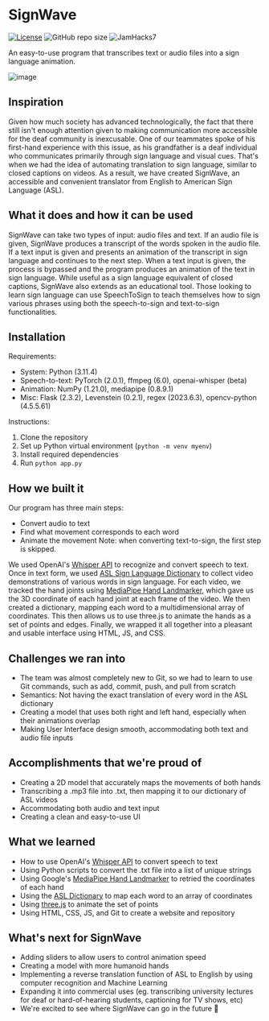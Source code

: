 # SignWave

[![License](https://img.shields.io/badge/license-MIT-green)](LICENSE.md)
![GitHub repo size](https://img.shields.io/github/repo-size/tan-ad/SignWave)
![JamHacks7](https://img.shields.io/badge/event-JAMHacks%207-blueviolet)

An easy-to-use program that transcribes text or audio files into a sign language animation.

![image](https://github.com/tan-ad/SignWave/assets/42822671/d652e45e-f72d-475f-bb8c-a04ea8631dc6)

## Inspiration

Given how much society has advanced technologically, the fact that there still isn't enough attention given to making communication more accessible for the deaf community is inexcusable. One of our teammates spoke of his first-hand experience with this issue, as his grandfather is a deaf individual who communicates primarily through sign language and visual cues.  That's when we had the idea of automating translation to sign language, similar to closed captions on videos. As a result, we have created SignWave, an accessible and convenient translator from English to American Sign Language (ASL). 

## What it does and how it can be used

SignWave can take two types of input: audio files and text. If an audio file is given, SignWave produces a transcript of the words spoken in the audio file. If a text input is given and presents an animation of the transcript in sign language and continues to the next step. When a text input is given, the process is bypassed and the program produces an animation of the text in sign language. While useful as a sign language equivalent of closed captions, SignWave also extends as an educational tool. Those looking to learn sign language can use SpeechToSign to teach themselves how to sign various phrases using both the speech-to-sign and text-to-sign functionalities. 


## Installation
Requirements: 
* System: Python (3.11.4)
* Speech-to-text: PyTorch (2.0.1), ffmpeg (6.0), openai-whisper (beta) 
* Animation: NumPy (1.21.0),  mediapipe (0.8.9.1)
* Misc: Flask (2.3.2), Levenstein (0.2.1), regex (2023.6.3), opencv-python (4.5.5.61)

Instructions:
1. Clone the repository
2. Set up Python virtual environment  (```python -m venv myenv```)
4. Install required dependencies
5. Run ```python app.py``` 

## How we built it

Our program has three main steps: 
* Convert audio to text
* Find what movement corresponds to each word
* Animate the movement
Note: when converting text-to-sign, the first step is skipped.

We used OpenAI's [Whisper API](https://openai.com/research/whisper) to recognize and convert speech to text. Once in text form, we used [ASL Sign Language Dictionary](https://www.handspeak.com/word/) to collect video demonstrations of various words in sign language. For each video, we tracked the hand joints using [MediaPipe Hand Landmarker](https://developers.google.com/mediapipe/solutions/vision/hand_landmarker), which gave us the 3D coordinate of each hand joint at each frame of the video. We then created a dictionary, mapping each word to a multidimensional array of coordinates. This then allows us to use three.js to animate the hands as a set of points and edges. Finally, we wrapped it all together into a pleasant and usable interface using HTML, JS, and CSS. 

## Challenges we ran into

* The team was almost completely new to Git, so we had to learn to use Git commands, such as add, commit, push, and pull from scratch
* Semantics: Not having the exact translation of every word in the ASL dictionary
* Creating a model that uses both right and left hand, especially when their animations overlap
* Making User Interface design smooth, accommodating both text and audio file inputs

## Accomplishments that we're proud of

* Creating a 2D model that accurately maps the movements of both hands
* Transcribing a .mp3 file into .txt, then mapping it to our dictionary of ASL videos
* Accommodating both audio and text input
* Creating a clean and easy-to-use UI

## What we learned

* How to use OpenAI's [Whisper API](https://openai.com/research/whisper) to convert speech to text
* Using Python scripts to convert the .txt file into a list of unique strings
* Using Google's [MediaPipe Hand Landmarker](https://www.handspeak.com/word/) to retried the coordinates of each hand
* Using the [ASL Dictionary](https://www.handspeak.com/word/) to map each word to an array of coordinates
* Using [three.js](https://threejs.org/) to animate the set of points
* Using HTML, CSS, JS, and Git to create a website and repository

## What's next for SignWave
* Adding sliders to allow users to control animation speed
* Creating a model with more humanoid hands
* Implementing a reverse translation function of ASL to English by using computer recognition and Machine Learning
* Expanding it into commercial uses (eg. transcribing university lectures for deaf or hard-of-hearing students, captioning for TV shows, etc)
* We're excited to see where SignWave can go in the future 👋
